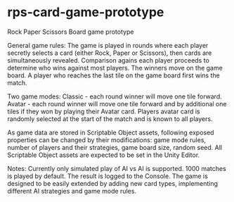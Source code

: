 # rps-card-game-prototype
Rock Paper Scissors Board game prototype

General game rules:
The game is played in rounds where each player secretly selects a card (either Rock, Paper or Scissors), then cards are simultaneously revealed. Comparison agains each player proceeds to determine who wins against most players. The winners move on the game board. A player who reaches the last tile on the game board first wins the match.

Two game modes:
Classic - each round winner will move one tile forward.
Avatar - each round winner will move one tile forward and by additional one tiles if they won by playing their Avatar card. Players avatar card is randomly selected at the start of the match and is known to all players.

As game data are stored in Scriptable Object assets, following exposed properties can be changed by their modifications: game mode rules, number of players and their strategies, game board size, random seed. All Scriptable Object assets are expected to be set in the Unity Editor.

Notes:
Currently only simulated play of AI vs AI is supported. 1000 matches is played by default. The result is logged to the Console.
The game is designed to be easily extended by adding new card types, implementing different AI strategies and game mode rules.